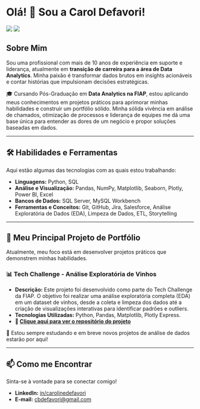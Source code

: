 # Olá! 👋 Sou a Carol Defavori!

<a href="https://www.linkedin.com/in/carolinedefavori/"><img src="https://img.shields.io/badge/-LinkedIn-0077B5?style=for-the-badge&logo=linkedin&logoColor=white" /></a>
<a href="mailto:cbdefavori@gmail.com"><img src="https://img.shields.io/badge/-Gmail-D14836?style=for-the-badge&logo=gmail&logoColor=white" /></a>

## Sobre Mim

Sou uma profissional com mais de 10 anos de experiência em suporte e liderança, atualmente em **transição de carreira para a área de Data Analytics**. Minha paixão é transformar dados brutos em insights acionáveis e contar histórias que impulsionam decisões estratégicas.

🎓 Cursando Pós-Graduação em **Data Analytics na FIAP**, estou aplicando meus conhecimentos em projetos práticos para aprimorar minhas habilidades e construir um portfólio sólido. Minha sólida vivência em análise de chamados, otimização de processos e liderança de equipes me dá uma base única para entender as dores de um negócio e propor soluções baseadas em dados.

---

## 🛠️ Habilidades e Ferramentas

Aqui estão algumas das tecnologias com as quais estou trabalhando:

- **Linguagens:** Python, SQL
- **Análise e Visualização:** Pandas, NumPy, Matplotlib, Seaborn, Plotly, Power BI, Excel
- **Bancos de Dados:** SQL Server, MySQL Workbench
- **Ferramentas e Conceitos:** Git, GitHub, Jira, Salesforce, Análise Exploratória de Dados (EDA), Limpeza de Dados, ETL, Storytelling

---

## 🚀 Meu Principal Projeto de Portfólio

Atualmente, meu foco está em desenvolver projetos práticos que demonstrem minhas habilidades.

### 📊 Tech Challenge - Análise Exploratória de Vinhos

- **Descrição:** Este projeto foi desenvolvido como parte do Tech Challenge da FIAP. O objetivo foi realizar uma análise exploratória completa (EDA) em um dataset de vinhos, desde a coleta e limpeza dos dados até a criação de visualizações interativas para identificar padrões e outliers.
- **Tecnologias Utilizadas:** Python, Pandas, Matplotlib, Plotly Express.
- **🔗 [Clique aqui para ver o repositório do projeto](https://github.com/cbdefavori/Tech_Challenge_Fase1_AnaliseVinhos)**

🌱 Estou sempre estudando e em breve novos projetos de análise de dados estarão por aqui!

---

## 📫 Como me Encontrar

Sinta-se à vontade para se conectar comigo!

- **LinkedIn:** [in/carolinedefavori](https://www.linkedin.com/in/carolinedefavori/)
- **E-mail:** cbdefavori@gmail.com
